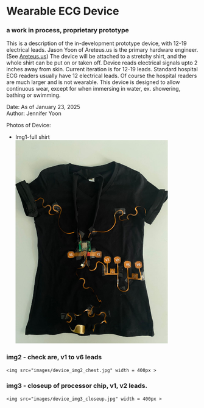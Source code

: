 # Wearable ECG Device  
### a work in process, proprietary prototype  

This is a description of the in-development prototype device, with 12-19 electrical leads. Jason Yoon of Areteus.us is the primary hardware engineer. (See <a href="https://www.areteus.us/">Areteus.us</a>) The device will be attached to a stretchy shirt, and the whole shirt can be put on or taken off. Device reads electrical signals upto 2 inches away from skin. Current iteration is for 12-19 leads. Standard hospital ECG readers usually have 12 electrical leads.  Of course the hospital readers are much larger and is not wearable. This device is designed to allow continuous wear, except for when immersing in water, ex. showering, bathing or swimming.  

Date:   As of January 23, 2025  
Author: Jennifer Yoon   

Photos of Device:  

  * Img1-full shirt  
    <img src="https://github.com/JennEYoon/ECG-transform/blob/main/images/device_img1_shirt.jpg" width = 400px >

### img2 - check are, v1 to v6 leads  
    <img src="images/device_img2_chest.jpg" width = 400px >

### img3 - closeup of processor chip, v1, v2 leads.  
    <img src="images/device_img3_closeup.jpg" width = 400px >


    
